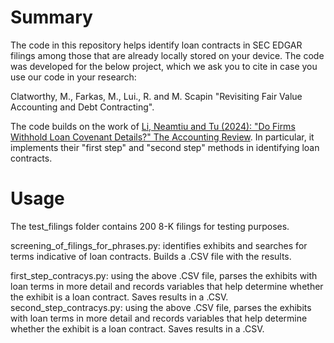 # Summary
The code in this repository helps identify loan contracts in SEC EDGAR filings among those that are already locally stored on your device.
The code was developed for the below project, which we ask you to cite in case you use our code in your research:

Clatworthy, M., Farkas, M., Lui., R. and M. Scapin "Revisiting Fair Value Accounting and Debt Contracting".

The code builds on the work of [Li, Neamtiu and Tu (2024): "Do Firms Withhold Loan Covenant Details?" The Accounting Review](https://doi.org/10.2308/TAR-2020-0445). In particular, it implements their "first step" and "second step" methods in identifying loan contracts.

# Usage

The test_filings folder contains 200 8-K filings for testing purposes.

screening_of_filings_for_phrases.py: identifies exhibits and searches for terms indicative of loan contracts. Builds a .CSV file with the results.

first_step_contracys.py: using the above .CSV file, parses the exhibits with loan terms in more detail and records variables that help determine whether the exhibit is a loan contract. Saves results in a .CSV.
second_step_contracys.py: using the above .CSV file, parses the exhibits with loan terms in more detail and records variables that help determine whether the exhibit is a loan contract. Saves results in a .CSV.
